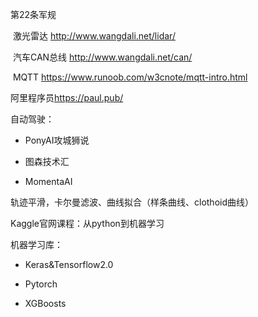 第22条军规

​	激光雷达	<http://www.wangdali.net/lidar/>

​	汽车CAN总线	<http://www.wangdali.net/can/>

​	MQTT	<https://www.runoob.com/w3cnote/mqtt-intro.html>

阿里程序员<https://paul.pub/>

自动驾驶：

- PonyAI攻城狮说

- 图森技术汇

- MomentaAI

轨迹平滑，卡尔曼滤波、曲线拟合（样条曲线、clothoid曲线）

Kaggle官网课程：从python到机器学习

机器学习库：

- Keras&Tensorflow2.0

- Pytorch

- XGBoosts